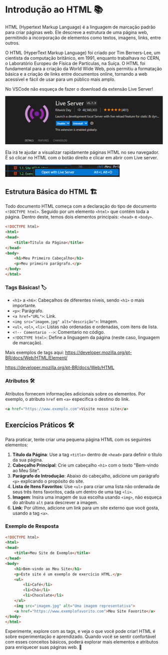 # Introdução ao HTML 📚

HTML (Hypertext Markup Language) é a linguagem de marcação padrão para criar páginas web. Ele descreve a estrutura de uma página web, permitindo a incorporação de elementos como textos, imagens, links, entre outros.

O HTML (HyperText Markup Language) foi criado por Tim Berners-Lee, um cientista da computação britânico, em 1991, enquanto trabalhava no CERN, o Laboratório Europeu de Física de Partículas, na Suíça. O HTML foi fundamental para a criação da World Wide Web, pois permitiu a formatação básica e a criação de links entre documentos online, tornando a web acessível e fácil de usar para um público mais amplo.

No VSCode não esqueça de fazer o download da extensão Live Server! 

![alt text](image.png)

Ela irá te ajudar a visualizar rapidamente páginas HTML no seu navegador. É só clicar no HTML com o botão direito e clicar em abrir com Live server.

![alt text](image-1.png)

## Estrutura Básica do HTML 🏗

Todo documento HTML começa com a declaração do tipo de documento `<!DOCTYPE html>`. Seguido por um elemento `<html>` que contém toda a página. Dentro deste, temos dois elementos principais: `<head>` e `<body>`.

```html
<!DOCTYPE html>
<html>
<head>
    <title>Título da Página</title>
</head>
<body>
    <h1>Meu Primeiro Cabeçalho</h1>
    <p>Meu primeiro parágrafo.</p>
</body>
</html>
```

### Tags Básicas! 🏷

- `<h1>` a `<h6>`: Cabeçalhos de diferentes níveis, sendo `<h1>` o mais importante.
- `<p>`: Parágrafo.
- `<a href="URL">`: Link.
- `<img src="imagem.jpg" alt="descrição">`: Imagem.
- `<ul>`, `<ol>`, `<li>`: Listas não ordenadas e ordenadas, com itens de lista.
- `<!-- Comentario -->`: Comentario no código.
- `<!DOCTYPE html>`: Define a linguagem da página (neste caso, linguagem de marcação).

Mais exemplos de tags aqui: https://developer.mozilla.org/pt-BR/docs/Web/HTML/Element/

https://developer.mozilla.org/pt-BR/docs/Web/HTML

### Atributos 🛠

Atributos fornecem informações adicionais sobre os elementos. Por exemplo, o atributo `href` em `<a>` especifica o destino do link.

```html
<a href="https://www.exemplo.com">Visite nosso site</a>
```

## Exercícios Práticos 🛠

Para praticar, tente criar uma pequena página HTML com os seguintes elementos:

1. **Título da Página**: Use a tag `<title>` dentro de `<head>` para definir o título da sua página.
2. **Cabeçalho Principal**: Crie um cabeçalho `<h1>` com o texto "Bem-vindo ao Meu Site".
3. **Parágrafo de Introdução**: Abaixo do cabeçalho, adicione um parágrafo `<p>` explicando o propósito do site.
4. **Lista de Itens Favoritos**: Use `<ul>` para criar uma lista não ordenada de seus três itens favoritos, cada um dentro de uma tag `<li>`.
5. **Imagem**: Insira uma imagem de sua escolha usando `<img>`, não esqueça do atributo `alt` para descrever a imagem.
6. **Link**: Por último, adicione um link para um site externo que você gosta, usando a tag `<a>`.

### Exemplo de Resposta

```html
<!DOCTYPE html>
<html>
<head>
    <title>Meu Site de Exemplo</title>
</head>
<body>
    <h1>Bem-vindo ao Meu Site</h1>
    <p>Este site é um exemplo de exercício HTML.</p>
    <ul>
        <li>Café</li>
        <li>Chá</li>
        <li>Chocolate</li>
    </ul>
    <img src="imagem.jpg" alt="Uma imagem representativa">
    <a href="https://www.exemplofavorito.com">Meu Site Favorito</a>
</body>
</html>
```

Experimente, explore com as tags, e veja o que você pode criar! HTML é sobre experimentação e aprendizado. Quando você se sentir confortável com esses conceitos básicos, poderá explorar mais elementos e atributos para enriquecer suas páginas web. 🌟
